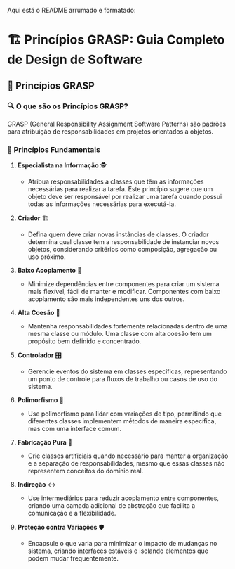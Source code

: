 Aqui está o README arrumado e formatado:

# 🏗️ Princípios GRASP: Guia Completo de Design de Software

## 📌 Princípios GRASP

### 🔍 O que são os Princípios GRASP?

GRASP (General Responsibility Assignment Software Patterns) são padrões para atribuição de responsabilidades em projetos orientados a objetos.

### 🎯 Princípios Fundamentais

1. **Especialista na Informação** 🕵️
   - Atribua responsabilidades a classes que têm as informações necessárias para realizar a tarefa. Este princípio sugere que um objeto deve ser responsável por realizar uma tarefa quando possui todas as informações necessárias para executá-la.

2. **Criador** 🏗️
   - Defina quem deve criar novas instâncias de classes. O criador determina qual classe tem a responsabilidade de instanciar novos objetos, considerando critérios como composição, agregação ou uso próximo.

3. **Baixo Acoplamento** 🔗
   - Minimize dependências entre componentes para criar um sistema mais flexível, fácil de manter e modificar. Componentes com baixo acoplamento são mais independentes uns dos outros.

4. **Alta Coesão** 🎯
   - Mantenha responsabilidades fortemente relacionadas dentro de uma mesma classe ou módulo. Uma classe com alta coesão tem um propósito bem definido e concentrado.

5. **Controlador** 🎛️
   - Gerencie eventos do sistema em classes específicas, representando um ponto de controle para fluxos de trabalho ou casos de uso do sistema.

6. **Polimorfismo** 🔄
   - Use polimorfismo para lidar com variações de tipo, permitindo que diferentes classes implementem métodos de maneira específica, mas com uma interface comum.

7. **Fabricação Pura** 🧩
   - Crie classes artificiais quando necessário para manter a organização e a separação de responsabilidades, mesmo que essas classes não representem conceitos do domínio real.

8. **Indireção** ↔️
   - Use intermediários para reduzir acoplamento entre componentes, criando uma camada adicional de abstração que facilita a comunicação e a flexibilidade.

9. **Proteção contra Variações** 🛡️
   - Encapsule o que varia para minimizar o impacto de mudanças no sistema, criando interfaces estáveis e isolando elementos que podem mudar frequentemente.
